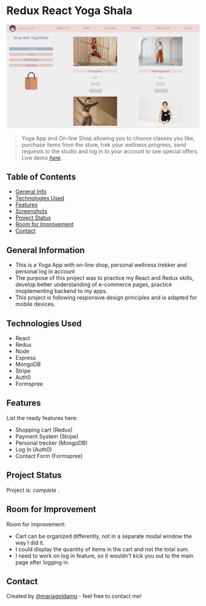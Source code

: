 # Redux React Yoga Shala
![cover](/yogaCover.png)
> Yoga App and On-line Shop allowing you to choose classes you like, purchase items from the store, trek your wellness progress, send requests to the studio and log in to your account to see special offers.
> Live demo [_here_](https://yogashala-mernstack-mariamelnikova.netlify.app/). 

## Table of Contents
* [General Info](#general-information)
* [Technologies Used](#technologies-used)
* [Features](#features)
* [Screenshots](#screenshots)
* [Project Status](#project-status)
* [Room for Improvement](#room-for-improvement)
* [Contact](#contact)



## General Information
- This is a Yoga App with on-line shop, personal wellness trekker and personal log in account 
- The purpose of this project was to practice my React and Redux skills, develop better understanding of e-commerce pages, practice imoplementing backend to my apps.
- This project is following responsive design principles and is adapted for mobile devices.


## Technologies Used
- React
- Redux
- Node
- Express
- MongoDB
- Stripe
- Auth0
- Formspree



## Features
List the ready features here:
- Shopping cart (Redux)
- Payment System (Stripe)
- Personal trecker (MongoDB)
- Log In (Auth0)
- Contact Form (Formspree)

## Project Status
Project is: _complete_ . 


## Room for Improvement

Room for improvement:
- Cart can be organized differently, not in a separate modal window the way I did it.
- I could display the quantity of items in the cart and not the total sum.
- I need to work on log in feature, so it wouldn't kick you out to the main page after logging in.




## Contact
Created by [@mariagoldamg](https://github.com/mariagoldamg) - feel free to contact me!
